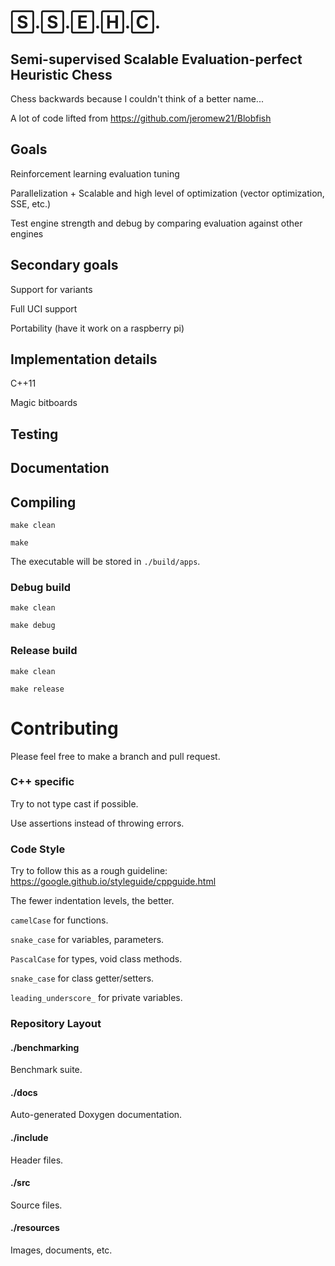 # 🅂.🅂.🄴.🄷.🄲.
## Semi-supervised Scalable Evaluation-perfect Heuristic Chess 
Chess backwards because I couldn't think of a better name...

A lot of code lifted from https://github.com/jeromew21/Blobfish

## Goals
Reinforcement learning evaluation tuning

Parallelization + Scalable and high level of optimization (vector optimization, SSE, etc.)

Test engine strength and debug by comparing evaluation against other engines

## Secondary goals
Support for variants

Full UCI support

Portability (have it work on a raspberry pi)

## Implementation details

C++11

Magic bitboards

## Testing

## Documentation

## Compiling 
`make clean`

`make`

The executable will be stored in `./build/apps`.

### Debug build
`make clean`

`make debug`

### Release build
`make clean`

`make release`

# Contributing
Please feel free to make a branch and pull request.

### C++ specific

Try to not type cast if possible.

Use assertions instead of throwing errors.

### Code Style
Try to follow this as a rough guideline: https://google.github.io/styleguide/cppguide.html

The fewer indentation levels, the better.

`camelCase` for functions.

`snake_case` for variables, parameters.

`PascalCase` for types, void class methods.

`snake_case` for class getter/setters.

`leading_underscore_` for private variables.


### Repository Layout

#### ./benchmarking
Benchmark suite.

#### ./docs
Auto-generated Doxygen documentation.

#### ./include
Header files.

#### ./src
Source files.

#### ./resources
Images, documents, etc.
